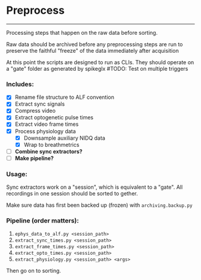 # Preprocess
---
Processing steps that happen on the raw data before sorting.

Raw data should be archived before any preprocessing steps are run to preserve the faithful "freeze" of the data immediately after acquisition

At this point the scripts are designed to run as CLIs. They should operate on a "gate" folder as generated by spikeglx
#TODO: Test on multiple triggers

###  Includes: 
 - [x] Rename file structure to ALF convention
 - [x] Extract sync signals
 - [x] Compress video
 - [x] Extract optogenetic pulse times
 - [x] Extract video frame times
 - [x] Process physiology data
    - [x] Downsample auxiliary NIDQ data
    - [x] Wrap to breathmetrics

- [ ] **Combine sync extractors?**
- [ ] **Make pipeline?**
### Usage:
Sync extractors work on a "session", which is equivalent to a "gate". All recordings in one session should be sorted to gether.

Make sure data has first been backed up (frozen) with `archiving.backup.py`
### Pipeline (order matters):
 1. `ephys_data_to_alf.py <session_path>`
 1. `extract_sync_times.py <session_path>`
 1. `extract_frame_times.py <session_path>`
 1. `extract_opto_times.py <session_path>`
 1. `extract_physiology.py <session_path> <args>`

Then go on to sorting.
